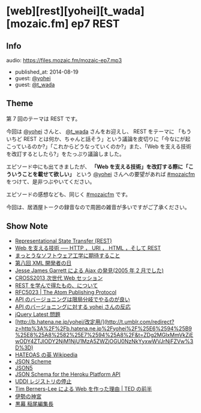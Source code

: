 # [web][rest][yohei][t_wada][mozaic.fm] ep7 REST

## Info

audio: https://files.mozaic.fm/mozaic-ep7.mp3

- published_at: 2014-08-19
- guest: [@yohei](https://twitter.com/yohei)
- guest: [@t_wada](https://twitter.com/t_wada)


## Theme

第 7 回のテーマは REST です。

今回は [@yohei](https://twitter.com/yohei) さんと、 [@t_wada](https://twitter.com/t_wada) さんをお迎えし、 REST をテーマに 「もういちど REST とは何か、ちゃんと話そう」という議論を皮切りに「今なにが起こっているのか?」「これからどうなっていくのか?」また、「Web を支える技術を改訂するとしたら?」をたっぷり議論しました。

エピソード中にも出てきましたが、 **「Web を支える技術」を改訂する際に「こういうことを載せて欲しい」** という [@yohei](https://twitter.com/yohei) さんへの要望があれば [#mozaicfm](https://twitter.com/search?q=mozaicfm&src=hash) をつけて、是非つぶやいてください。

エピソードの感想なども、同じく [#mozaicfm](https://twitter.com/search?q=mozaicfm&src=hash) です。

今回は、居酒屋トークの録音なので周囲の雑音が多いですがご了承ください。


## Show Note

- [Representational State Transfer (REST)](http://t.umblr.com/redirect?z=http%3A%2F%2Fwww.ics.uci.edu%2F%7Efielding%2Fpubs%2Fdissertation%2Frest_arch_style.htm&t=MzJkMGZhNWY1N2I5ZWFiMTkwMzRiYzdjYTUzNjk5NDYzNDhlY2UyMCxwWVJrNjFZVw%3D%3D)
- [Web を支える技術 ── HTTP ， URI ， HTML ，そして REST](http://t.umblr.com/redirect?z=http%3A%2F%2Fgihyo.jp%2Fmagazine%2Fwdpress%2Fplus%2F978-4-7741-4204-3&t=MzM4MzUyZTVkMDM4NWM3M2QzNTc1MTUxM2JlNzgxNTFlNmQyOTkxYixwWVJrNjFZVw%3D%3D)
- [まっとうなソフトウェア工学に期待すること](http://t.umblr.com/redirect?z=http%3A%2F%2Fyohei-y.blogspot.jp%2F2005%2F05%2Fblog-post_21.html&t=YWVhYWJlODNiNmRjMzMyNjViMzMwNGZkNjNlN2U2NWYyZTM1ZWNjOSxwWVJrNjFZVw%3D%3D)
- [第八回 XML 開発者の日](http://t.umblr.com/redirect?z=http%3A%2F%2Fwww.hi-ho.ne.jp%2Fy-komachi%2Fcommittees%2Fvma%2Fconfs%2Fxml-dev%2Fxml-dev-8.htm&t=OWJlOGZjNmFlMjM4MDMxNGYyYjBiNGI2ZTJlNTYwODg0YzFhMTcwYyxwWVJrNjFZVw%3D%3D)
- [Jesse James Garrett による Ajax の発見(2005 年 2 月でした)](http://t.umblr.com/redirect?z=http%3A%2F%2Fwww.adaptivepath.com%2Fideas%2Fajax-new-approach-web-applications%2F&t=NWQ1ZjZjYzEwMTJiNDc3Mjc4ZTdmNmQzZGY0ODZjZWYxMDRmNzQ1NixwWVJrNjFZVw%3D%3D)
- [CROSS2013 次世代 Web セッション](http://t.umblr.com/redirect?z=http%3A%2F%2F2013.cross-party.com%2Fprograms%2F%3Fp%3D138&t=MzYwNDg0NjU3YzRmZDMwMWJhY2RlZjcxMDFjNWYyNzI0YjIwMGIxMyxwWVJrNjFZVw%3D%3D)
- [REST を学んで得たもの、について](http://t.umblr.com/redirect?z=http%3A%2F%2Fqiita.com%2FJxck_%2Fitems%2F9b2537045fbee46fbc36&t=ODg5MTM2NzBhOGU2MmU5YmQ2MDc4ZDcwY2UzMGUxZGUyM2FmNjdiNyxwWVJrNjFZVw%3D%3D)
- [RFC5023 | The Atom Publishing Protocol](http://t.umblr.com/redirect?z=http%3A%2F%2Ftools.ietf.org%2Fhtml%2Frfc5023&t=ZmFmNzU1Mjg3OGI0ZDhhNzdkZTg2NzBiN2ExNWVhNmU5MDNhZjM5ZCxwWVJrNjFZVw%3D%3D)
- [API のバージョニングは限局分岐でやるのが良い](http://t.umblr.com/redirect?z=http%3A%2F%2Fkenn.hatenablog.com%2Fentry%2F2014%2F03%2F06%2F105249&t=NmIxZWVjOTNjMTY2Mzg1MGI1NDU1YjA4YzM3Yzk1ZGUyNzIzNzM0NCxwWVJrNjFZVw%3D%3D)
- [API のバージョニングに対する yohei さんの反応](http://t.umblr.com/redirect?z=http%3A%2F%2Fyohei.hatenablog.com%2Fentry%2F2014%2F03%2F12%2F001707&t=M2Y4MTVjY2ZkMDQ5NzgxYmYyMTgzMTA1NWU5Yjk0ZjUzMjI5YWQyMixwWVJrNjFZVw%3D%3D)
- [jQuery Latest 問題](http://t.umblr.com/redirect?z=http%3A%2F%2Fhyper-text.org%2Farchives%2F2014%2F07%2Fdont_use_jquery_latest_js.shtml&t=MWYwYzkwY2Q5YmQwNjY4YTE2ZWQ5MmFiN2M1YTRlZTYxMjIyYjVhNSxwWVJrNjFZVw%3D%3D)
- [http://b.hatena.ne.jp/yohei/改定用/](http://t.umblr.com/redirect?z=http%3A%2F%2Fb.hatena.ne.jp%2Fyohei%2F%25E6%2594%25B9%25E8%25A8%2582%25E7%2594%25A8%2F&t=ZDg2MGIxMmVkZjEwODY4ZTJlODY2NjM1NjU1MzA5ZWZjOGU0NzNkYyxwWVJrNjFZVw%3D%3D)
- [HATEOAS の英 Wikipedia](http://t.umblr.com/redirect?z=http%3A%2F%2Fen.wikipedia.org%2Fwiki%2FHATEOAS&t=YWViNzM5YmFkY2U1NTdmYjY2NTZmNTc4NzhkNjgzNzYxNGYxNmM5OCxwWVJrNjFZVw%3D%3D)
- [JSON Scheme](http://t.umblr.com/redirect?z=http%3A%2F%2Fjson-schema.org%2F&t=MWE1NzQ4YzQ5ZTgwMTc0MmMxNGJmMzVkYTA0ZTk0M2Y0YjA2ZTZiNCxwWVJrNjFZVw%3D%3D)
- [JSON5](http://t.umblr.com/redirect?z=http%3A%2F%2Fjson5.org%2F&t=NmVjM2Y1ZWYxYzBiNzgxNGU1NTM3ZGY0NzMzZTkwZDgzNDhiYzY0OSxwWVJrNjFZVw%3D%3D)
- [JSON Schema for the Heroku Platform API](http://t.umblr.com/redirect?z=https%3A%2F%2Fblog.heroku.com%2Farchives%2F2014%2F1%2F8%2Fjson_schema_for_heroku_platform_api&t=YjE2ZjE5MmRkZDhhOGM2ZDFhYjc3M2IzMjQxNTE5MjEzOThmODAwYyxwWVJrNjFZVw%3D%3D)
- [UDDI レジストリの停止](http://t.umblr.com/redirect?z=http%3A%2F%2Fwww.itmedia.co.jp%2Fenterprise%2Farticles%2F0512%2F19%2Fnews057.html&t=Mjc4MTk3ODkzYjAzZTBkZjQzNWM1NmVlODViMTY1NDZhZThlZjhmMCxwWVJrNjFZVw%3D%3D)
- [Tim Berners-Lee による Web を作った理由 | TED の前半](http://t.umblr.com/redirect?z=http%3A%2F%2Fwww.ted.com%2Ftalks%2Ftim_berners_lee_on_the_next_web&t=YjE2NWQ3ZmIzMWRhODZkNTQ5OWViYzAzODY3NDU3Nzg4MTc2MTdjZSxwWVJrNjFZVw%3D%3D)
- [伊勢の神宮](http://t.umblr.com/redirect?z=http%3A%2F%2Fwww.jinjahoncho.or.jp%2Fizanai%2Fise.html&t=MzdiNjFhZDk1M2RkODg2MGY3MTQwZGRjNmZjNTczZjY4MWZlNDE5MyxwWVJrNjFZVw%3D%3D)
- [黒幕 稲尾編集長](https://twitter.com/inao/status/487591486519640064)
